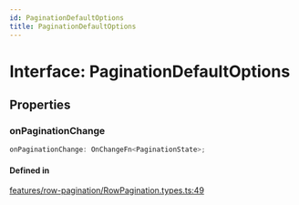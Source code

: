 ```yaml
---
id: PaginationDefaultOptions
title: PaginationDefaultOptions
---
```


# Interface: PaginationDefaultOptions

## Properties

### onPaginationChange

```ts
onPaginationChange: OnChangeFn<PaginationState>;
```

#### Defined in

[features/row-pagination/RowPagination.types.ts:49](https://github.com/TanStack/table/blob/main/packages/table-core/src/features/row-pagination/RowPagination.types.ts#L49)

